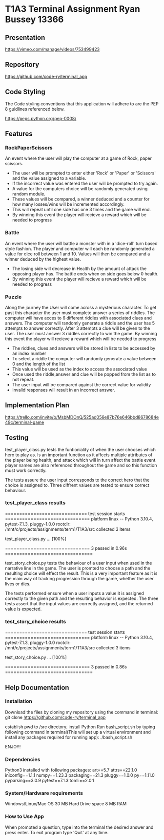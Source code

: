 # T1A3 Terminal Assignment Ryan Bussey 13366

## Presentation

https://vimeo.com/manage/videos/753499423

## Repository

https://github.com/code-ry/terminal_app

## Code Styling

The Code styling conventions that this application will adhere to are the PEP 8 guidlines referenced below.

https://peps.python.org/pep-0008/

## Features

### RockPaperScissors

An event where the user will play the computer at a game of Rock, paper scissors.

- The user will be prompted to enter either 'Rock' or 'Paper' or 'Scissors' and the value assigned to a variable.
- If the incorrect value was entered the user will be prompted to try again.
- A value for the computers choice will be randomly generated using random module.
- These values will be compared, a winner deduced and a counter for how many losses/wins will be incremented accordingly.
- This will repeat until one side has one 3 times and the game will end.
- By winning this event the player will recieve a reward which will be needed to progress

### Battle

An event where the user will battle a monster with in a 'dice-roll' turn based style fashion. The player and computer will each be randomly generated a value for dice roll between 1 and 10. Values will then be compared and a winner deduced by the highest value.

- The losing side will decrease in Health by the amount of attack the opposing player has. The battle ends when on side goes below 0 health.
- By winning this event the player will recieve a reward which will be needed to progress

### Puzzle

Along the journey the User will come across a mysterious character. To get past this character the user must complete answer a series of riddles. The computer will have acces to 6 different riddles with associated clues and answers. The computer will randomly generate a riddle and the user has 5 attempts to answer correctly. After 3 attempts a clue will be given to the user. The user must answer 3 riddles correctly to win the game. By winning this event the player will recieve a reward which will be needed to progress

- The riddles, clues and answers will be stored in lists to be accessed by an index number
- To select a riddle the computer will randomly generate a value between 0 and the length of the list
- This value will be used as the index to access the associated value
- Once used the riddle,answer and clue will be popped from the list as to not repeat.
- The user input will be compared against the correct value for validity
- Invalid responses will result in an incorrect answer.

## Implementation Plan

https://trello.com/invite/b/MsbMDOnQ/525ad056e87b76e646bbd8678684e49c/terminal-game

## Testing

test_player_class.py tests the funtioniality of when the user chooses which hero to play as.
Is an important function as it affects multiple attributes of the player being health, and attack which will in turn affect the battle event. player names are also referenced throughout the game and so this function must work correctly.

The tests assure the user input corresponds to the correct hero that the choice is assigned to. Three diffrent values are tested to ensure correct behaviour.

### test_player_class results
============================= test session starts ==============================
platform linux -- Python 3.10.4, pytest-7.1.3, pluggy-1.0.0
rootdir: /mnt/c/projects/assignments/term1/T1A3/src
collected 3 items

test_player_class.py ...                                                 [100%]

============================== 3 passed in 0.96s ===============================

test_story_choice.py tests the behaviour of a user input when used in the narrative line in the game. The user is promted to choose a path and the resulting choice will effect the result. This is a very important feature as it is the main way of tracking progression through the game, whether the user lives or dies.

The tests performed ensure when a user inputs a value it is assigned correctly to the given path and the resulting behavior is expected. The three tests assert that the input values are correctly assigned, and the returned value is expected.

### test_story_choice results
============================= test session starts ==============================
platform linux -- Python 3.10.4, pytest-7.1.3, pluggy-1.0.0
rootdir: /mnt/c/projects/assignments/term1/T1A3/src
collected 3 items

test_story_choice.py ...                                                 [100%]

============================== 3 passed in 0.86s ===============================

## Help Documentation

### Installation

Download the files by cloning my repository using the command in terminal:
git clone https://github.com/code-ry/terminal_app

establish pwd to /src directory.
install Python
Run bash_script.sh by typing following command in terminal(This will set up a virtual environment and install any packages required for running app):
./bash_script.sh

ENJOY!

### Dependencies

Python3 installed with following packages:
art==5.7
attrs==22.1.0
iniconfig==1.1.1
numpy==1.23.3
packaging==21.3
pluggy==1.0.0
py==1.11.0
pyparsing==3.0.9
pytest==7.1.3
tomli==2.0.1

### System/Hardware requirements

Windows/Linux/Mac OS
30 MB Hard Drive space
8 MB RAM

### How to Use App

When prompted a question, type into the terminal the desired answer and press enter.
To exit program type 'Quit' at any time.
